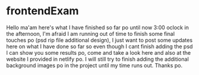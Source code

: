 # frontendExam

Hello ma'am here's what I have finished so far po until now 3:00 oclock in the afternoon, I'm afraid I am running out of time to finish some final touches po (psd rip file additional design), 
I just want to post some updates here on what I have done so far so even though I cant finish adding the psd I can show you some results po, come and take a look here and also 
at the website I provided in netlify po. I will still try to finish adding the additional background images po in the project until my time runs out. Thanks po. 
